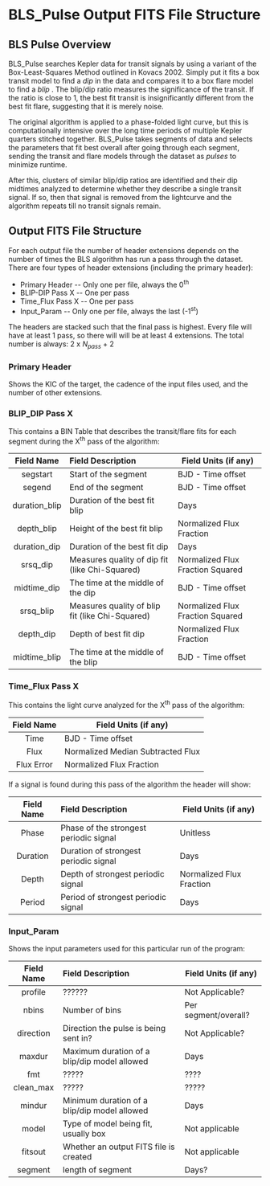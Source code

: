 # **BLS_Pulse Output FITS File Structure**


## BLS Pulse Overview

BLS_Pulse searches Kepler data for transit signals by using a variant of the Box-Least-Squares Method outlined in Kovacs 2002. Simply put it fits a box transit model to find a *dip* in the data and compares it to a box flare model to find a *blip* . The blip/dip ratio measures the significance of the transit. If the ratio is close to 1, the best fit transit is insignificantly different from the best fit flare, suggesting that it is merely noise. 

The original algorithm is applied to a phase-folded light curve, but this is computationally intensive over the long time periods of multiple Kepler quarters stitched together. BLS_Pulse takes segments of data and selects the parameters that fit best overall after going through each segment, sending the transit and flare models through the dataset as *pulses* to minimize runtime.

After this, clusters of similar blip/dip ratios are identified and their dip midtimes analyzed to determine whether they describe a single transit signal. If so, then that signal is removed from the lightcurve and the algorithm repeats till no transit signals remain.

## Output FITS File Structure

For each output file the number of header extensions depends on the number of times the BLS algorithm has run a pass through the dataset. There are four types of header extensions (including the primary header):

* Primary Header -- Only one per file, always the 0<sup>th</sup>
* BLIP-DIP Pass X -- One per pass
* Time_Flux Pass X -- One per pass
* Input_Param -- Only one per file, always the last (-1<sup>st</sup>)

The headers are stacked such that the final pass is highest. Every file will have at least 1 pass, so there will will be at least 4 extensions. The total number is always: 2 x *N<sub>pass</sub>* + 2

### Primary Header

Shows the KIC of the target, the cadence of the input files used, and the number of other extensions.

### BLIP_DIP Pass X

This contains a BIN Table that describes the transit/flare fits for each segment during the X<sup>th</sup> pass of the algorithm:

| Field Name | Field Description | Field Units (if any) |
|:----------:|:----------------|---------------------|
| segstart | Start of the segment | BJD - Time offset |
| segend | End of the segment | BJD - Time offset |
| duration_blip | Duration of the best fit blip | Days |
| depth_blip | Height of the best fit blip | Normalized Flux Fraction |
| duration_dip | Duration of the best fit dip | Days |
| srsq_dip | Measures quality of dip fit (like Chi-Squared) | Normalized Flux Fraction Squared |
| midtime_dip | The time at the middle of the dip | BJD - Time offset |
| srsq_blip | Measures quality of blip fit (like Chi-Squared) | Normalized Flux Fraction Squared |
| depth_dip | Depth of best fit dip | Normalized Flux Fraction |
| midtime_blip | The time at the middle of the blip | BJD - Time offset |

### Time_Flux Pass X

This contains the light curve analyzed for the X<sup>th</sup> pass of the algorithm:

| Field Name |Field Units (if any) |
|:----------:|---------------------|
| Time | BJD - Time offset |
| Flux | Normalized Median Subtracted Flux |
| Flux Error | Normalized Flux Fraction|

If a signal is found during this pass of the algorithm the header will show:

| Field Name | Field Description | Field Units (if any) |
|:----------:|:----------------|---------------------|
| Phase | Phase of the strongest periodic signal | Unitless |
| Duration | Duration of strongest periodic signal | Days |
| Depth | Depth of strongest periodic signal | Normalized Flux Fraction |
| Period | Period of strongest periodic signal | Days |

### Input_Param

Shows the input parameters used for this particular run of the program:

| Field Name | Field Description | Field Units (if any) |
|:----------:|:----------------|---------------------|
| profile | ?????? | Not Applicable? |
| nbins | Number of bins | Per segment/overall? |
| direction | Direction the pulse is being sent in? | Not Applicable? |
| maxdur | Maximum duration of a blip/dip model allowed | Days |
| fmt | ????? | ???? |
| clean_max | ????? | ????? |
| mindur | Minimum duration of a blip/dip model allowed | Days |
| model | Type of model being fit, usually box | Not applicable |
| fitsout | Whether an output FITS file is created | Not applicable |
| segment | length of segment | Days? |

